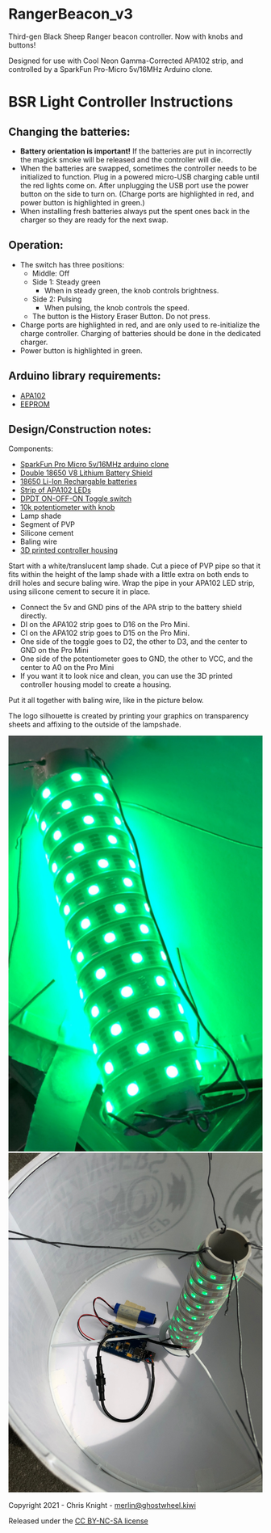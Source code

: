 # RangerBeacon_v3
Third-gen Black Sheep Ranger beacon controller.  Now with knobs and buttons!

Designed for use with Cool Neon Gamma-Corrected APA102 strip, and controlled by a SparkFun Pro-Micro 5v/16MHz Arduino clone.

# BSR Light Controller Instructions

## Changing the batteries:
-	**Battery orientation is important!** If the batteries are put in incorrectly the magick smoke will be released and the controller will die.
-	When the batteries are swapped, sometimes the controller needs to be initialized to function.  Plug in a powered micro-USB charging cable until the red lights come on.  After unplugging the USB port use the power button on the side to turn on.  (Charge ports are highlighted in red, and power button is highlighted in green.)
-	When installing fresh batteries always put the spent ones back in the charger so they are ready for the next swap.

## Operation:
- The switch has three positions:
    - Middle:  Off
    - Side 1: Steady green
        -	When in steady green, the knob controls brightness.
    - Side 2: Pulsing
        - When pulsing, the knob controls the speed.
    - The button is the History Eraser Button.  Do not press.
- Charge ports are highlighted in red, and are only used to re-initialize the charge controller.  Charging of batteries should be done in the dedicated charger.
- Power button is highlighted in green.

## Arduino library requirements:
- [APA102](https://github.com/pololu/apa102-arduino)
- [EEPROM](https://github.com/Chris--A/EEPROM)


## Design/Construction notes:

Components:
- [SparkFun Pro Micro 5v/16MHz arduino clone](https://amzn.to/3agCvgn)
- [Double 18650 V8 Lithium Battery Shield](https://amzn.to/3iW2Fsx)
- [18650 Li-Ion Rechargable batteries](https://amzn.to/3pttDdE)
- [Strip of APA102 LEDs](https://amzn.to/39pSTMc)
- [DPDT ON-OFF-ON Toggle switch](https://amzn.to/2YreQEi)
- [10k potentiometer with knob](https://amzn.to/3pv1nqS)
- Lamp shade
- Segment of PVP
- Silicone cement
- Baling wire
- [3D printed controller housing](https://www.tinkercad.com/things/3O1gfHXZOxo-ranger-beacon-box)

Start with a white/translucent lamp shade.  Cut a piece of PVP pipe so that it fits within the height of the lamp shade with a little extra on both ends to drill holes and secure baling wire.  Wrap the pipe in your APA102 LED strip, using silicone cement to secure it in place.

- Connect the 5v and GND pins of the APA strip to the battery shield directly.
- DI on the APA102 strip goes to D16 on the Pro Mini.
- CI on the APA102 strip goes to D15 on the Pro Mini.
- One side of the toggle goes to D2, the other to D3, and the center to GND on the Pro Mini
- One side of the potentiometer goes to GND, the other to VCC, and the center to A0 on the Pro Mini
- If you want it to look nice and clean, you can use the 3D printed controller housing model to create a housing.  

Put it all together with baling wire, like in the picture below.

The logo silhouette is created by printing your graphics on transparency sheets and affixing to the outside of the lampshade.

![assembled](./images/F54D42A2-9DC6-4514-8428-BC89CCD9D85E.jpg)
![assembled](./images/IMG_6520.jpg)


Copyright 2021 - Chris Knight - merlin@ghostwheel.kiwi

Released under the [CC BY-NC-SA license](https://creativecommons.org/licenses/by-nc-sa/4.0/)
